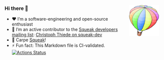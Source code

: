 ### Hi there 👋 [<img align="right" src="https://raw.githubusercontent.com/LinqLover/LinqLover/eb36cbe6a9901f28952a650c62c09ac7312cecda/squeak-balloon.svg" height="100">](https://squeak.org)

- ❤ I’m a software-engineering and open-source enthusiast
- 📧 I’m an active contributor to the [Squeak developers mailing list](http://forum.world.st/Squeak-Dev-f45488.html): [Christoph Thiede on squeak-dev](http://forum.world.st/template/NamlServlet.jtp?macro=user_nodes&user=372205)
- 🌼 Carpe [Squeak](https://squeak.org)!
- ⚡ Fun fact: This Markdown file is CI-validated.  
  [![Actions Status](https://github.com/LinqLover/LinqLover/workflows/Markdown%20Validation/badge.svg)](https://github.com/LinqLover/LinqLover/actions)

<!--
**LinqLover/LinqLover** is a ✨ _special_ ✨ repository because its `README.md` (this file) appears on your GitHub profile.

Here are some ideas to get you started:

- 🔭 I’m currently working on ...
- 🌱 I’m currently learning ...
- 👯 I’m looking to collaborate on ...
- 🤔 I’m looking for help with ...
- 💬 Ask me about ...
- 📫 How to reach me: ...
- 😄 Pronouns: ...
- ⚡ Fun fact: ...
-->
